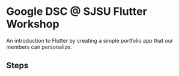 # Google DSC @ SJSU Flutter Workshop

An introduction to Flutter by creating a simple portfolio app that our members can personalize. 

## Steps

